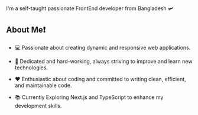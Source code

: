 I'm a self-taught passionate FrontEnd developer from Bangladesh 🛩️

<h2>About Me❗</h2>

- 💻 Passionate about creating dynamic and responsive web applications.

- 💪 Dedicated and hard-working, always striving to improve and learn new technologies.

- ❤️ Enthusiastic about coding and committed to writing clean, efficient, and maintainable code.

- 📚 Currently Exploring Next.js and TypeScript to enhance my development skills.
